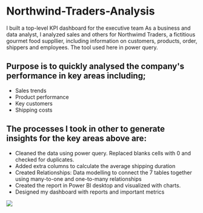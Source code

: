 # Northwind-Traders-Analysis
I built a top-level KPI dashboard for the executive team 
As a business and data analyst, I analyzed sales and others for Northwimd Traders, a fictitious gourmet food suppllier, 
including information on customers, products, order, shippers and employees. The tool used here in power query.

## Purpose is to quickly analysed the company's performance in key areas including;
- Sales trends
- Product performance
- Key customers
- Shipping costs

## The processes I took in other to generate insights for the key areas above are:
- Cleaned the data using power query. Replaced blanks cells with 0 and checked for duplicates.
- Added extra columns to calculate the average shipping duration
- Created Relationships: Data modelling to connect the 7 tables together using many-to-one and one-to-many relationships
- Created the report in Power BI desktop and visualized with charts.
- Designed my dashboard with reports and important metrics

![](Northwind.jpg)
